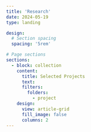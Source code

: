 ```yaml
---
title: 'Research'
date: 2024-05-19
type: landing

design:
  # Section spacing
  spacing: '5rem'

# Page sections
sections:
  - block: collection
    content:
      title: Selected Projects
      text:
      filters:
        folders:
          - project
    design:
      view: article-grid
      fill_image: false
      columns: 2
---
```


